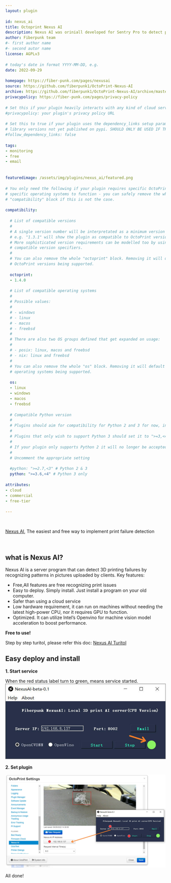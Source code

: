 ```yaml
---
layout: plugin

id: nexus_ai
title: Octoprint Nexus AI
description: Nexus AI was oriniall developed for Sentry Pro to detect print failure. Fiberpunk  make it free and accessible to as many 3D printer users as possible. 
author: Fiberpunk team
#- first author name
#- second autor name
license: AGPLv3

# today's date in format YYYY-MM-DD, e.g.
date: 2022-09-29

homepage: https://fiber-punk.com/pages/nexusai
source: https://github.com/fiberpunk1/OctoPrint-Nexus-AI
archive: https://github.com/fiberpunk1/OctoPrint-Nexus-AI/archive/master.zip
privacypolicy: https://fiber-punk.com/pages/privacy-policy

# Set this if your plugin heavily interacts with any kind of cloud services.
#privacypolicy: your plugin's privacy policy URL

# Set this to true if your plugin uses the dependency_links setup parameter to include
# library versions not yet published on pypi. SHOULD ONLY BE USED IF THERE IS NO OTHER OPTION!
#follow_dependency_links: false

tags:
- monitoring
- free
- email


featuredimage: /assets/img/plugins/nexus_ai/featured.png

# You only need the following if your plugin requires specific OctoPrint versions or
# specific operating systems to function - you can safely remove the whole
# "compatibility" block if this is not the case.

compatibility:

  # List of compatible versions
  #
  # A single version number will be interpretated as a minimum version requirement,
  # e.g. "1.3.1" will show the plugin as compatible to OctoPrint versions 1.3.1 and up.
  # More sophisticated version requirements can be modelled too by using PEP440
  # compatible version specifiers.
  #
  # You can also remove the whole "octoprint" block. Removing it will default to all
  # OctoPrint versions being supported.

  octoprint:
  - 1.4.0

  # List of compatible operating systems
  #
  # Possible values:
  #
  # - windows
  # - linux
  # - macos
  # - freebsd
  #
  # There are also two OS groups defined that get expanded on usage:
  #
  # - posix: linux, macos and freebsd
  # - nix: linux and freebsd
  #
  # You can also remove the whole "os" block. Removing it will default to all
  # operating systems being supported.

  os:
  - linux
  - windows
  - macos
  - freebsd

  # Compatible Python version
  #
  # Plugins should aim for compatibility for Python 2 and 3 for now, in which case the value should be ">=2.7,<4".
  #
  # Plugins that only wish to support Python 3 should set it to ">=3,<4".
  #
  # If your plugin only supports Python 2 it will no longer be accepted on the plugin repository.
  #
  # Uncomment the appropriate setting

  #python: ">=2.7,<3" # Python 2 & 3
  python: ">=3.6,<4" # Python 3 only

attributes:
- cloud
- commercial
- free-tier

---
```

<br />

<p class="lead"> <a href="https://fiber-punk.com/pages/nexusai">Nexus AI</a>, The easiest and free way to implement print failure detection</p>

<br />

## what is Nexus AI?

Nexus AI is a server program that can detect 3D printing failures by recognizing patterns in pictures uploaded by clients. 
Key features: 
- Free,All features are free recognizing print issues
- Easy to deploy.  Simply install. Just install a program on your old computer.
- Safer than using a cloud service
- Low hardware requirement, it can run on machines without needing the latest high-power CPU, nor it requires GPU to function. 
- Optimized. It can utilize Intel’s Openvino for machine vision model acceleration to boost performance. 

**Free to use!**

Step by step turitol, please refer this doc: [Nexus AI Turitol](https://docs.google.com/presentation/d/17tiNloVBMYsRRr2qnuSZILDhk4pYkyATVpw55qvDMcA/edit?usp=sharing)

## Easy deploy and install

**1. Start service**

When the red status label turn to green, means service started.
![img](/assets/img/plugins/nexus_ai/Octoscreen-3.jpg)

**2. Set plugin**

![img](/assets/img/plugins/nexus_ai/Octoscreen-4.jpg)


All done!